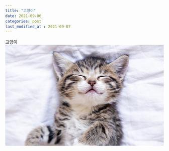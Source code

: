 ```yaml
---
title: "고양이"
date: 2021-09-06
categories: post
last_modified_at : 2021-09-07
---
```

고양이<br>
<img src="/assets/image/1611132055778_0.jpg" title="고양이" alt="고양이"/>
